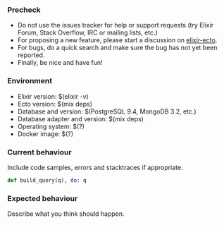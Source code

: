 ### Precheck

* Do not use the issues tracker for help or support requests (try Elixir Forum, Stack Overflow, IRC or mailing lists, etc.)
* For proposing a new feature, please start a discussion on [elixir-ecto](https://groups.google.com/forum/#!forum/elixir-ecto).
* For bugs, do a quick search and make sure the bug has not yet been reported.
* Finally, be nice and have fun!

### Environment

* Elixir version: $(elixir -v)
* Ecto version: $(mix deps)
* Database and version: $(PostgreSQL 9.4, MongoDB 3.2, etc.)
* Database adapter and version: $(mix deps)
* Operating system: $(?)
* Docker image: $(?)

### Current behaviour

Include code samples, errors and stacktraces if appropriate.

```elixir
def build_query(q), do: q
```

### Expected behaviour

Describe what you think should happen.
